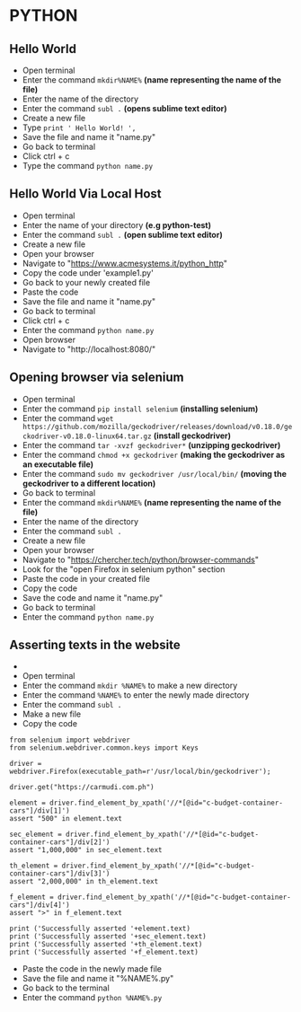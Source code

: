 # PYTHON

## Hello World

* Open terminal
* Enter the command `mkdir%NAME%` **(name representing the name of the file)**
* Enter the name of the directory
* Enter the command `subl .` **(opens sublime text editor)**
* Create a new file
* Type ` print ' Hello World! ', `
* Save the file and name it "name.py" 
* Go back to terminal
* Click ctrl + c
* Type the command `python name.py`

## Hello World Via Local Host

* Open terminal
* Enter the name of your directory **(e.g python-test)**
* Enter the command `subl .` **(open sublime text editor)**
* Create a new file
* Open your browser 
* Navigate to "https://www.acmesystems.it/python_http"
* Copy the code under 'example1.py'
* Go back to your newly created file
* Paste the code
* Save the file and name it "name.py"
* Go back to terminal 
* Click ctrl + c
* Enter the command `python name.py`
* Open browser 
* Navigate to "http://localhost:8080/"

## Opening browser via selenium

* Open terminal
* Enter the command `pip install selenium` **(installing selenium)**
* Enter the command `wget https://github.com/mozilla/geckodriver/releases/download/v0.18.0/geckodriver-v0.18.0-linux64.tar.gz` **(install geckodriver)**
* Enter the command `tar -xvzf geckodriver*`    **(unzipping geckodriver)**
* Enter the command `chmod +x geckodriver`  **(making the geckodriver as an executable file)**
* Enter the command `sudo mv geckodriver /usr/local/bin/`   **(moving the geckodriver to a different location)**
* Go back to terminal
* Enter the command `mkdir%NAME%` **(name representing the name of the file)**
* Enter the name of the directory
* Enter the command `subl .`
* Create a new file
* Open your browser
* Navigate to "https://chercher.tech/python/browser-commands"
* Look for the "open Firefox in selenium python" section
* Paste the code in your created file
* Copy the code
* Save the code and name it "name.py"
* Go back to terminal
* Enter the command `python name.py`

## Asserting texts in the website
*
* Open terminal
* Enter the command `mkdir %NAME%` to make a new directory
* Enter the command `%NAME%` to enter the newly made directory
* Enter the command `subl .`
* Make a new file 
* Copy the code

```
from selenium import webdriver
from selenium.webdriver.common.keys import Keys

driver = webdriver.Firefox(executable_path=r'/usr/local/bin/geckodriver');

driver.get("https://carmudi.com.ph")

element = driver.find_element_by_xpath('//*[@id="c-budget-container-cars"]/div[1]')
assert "500" in element.text

sec_element = driver.find_element_by_xpath('//*[@id="c-budget-container-cars"]/div[2]')
assert "1,000,000" in sec_element.text

th_element = driver.find_element_by_xpath('//*[@id="c-budget-container-cars"]/div[3]')
assert "2,000,000" in th_element.text

f_element = driver.find_element_by_xpath('//*[@id="c-budget-container-cars"]/div[4]')
assert ">" in f_element.text

print ('Successfully asserted '+element.text) 
print ('Successfully asserted '+sec_element.text)
print ('Successfully asserted '+th_element.text)
print ('Successfully asserted '+f_element.text)
```
* Paste the code in the newly made file
* Save the file and name it "%NAME%.py"
* Go back to the terminal
* Enter the command `python %NAME%.py`
